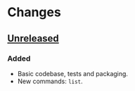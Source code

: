 # Changes

## [Unreleased]
### Added
- Basic codebase, tests and packaging.
- New commands: `list`.

[Unreleased]: https://github.com/wirehaiku/Sunse/tree/main
[v0.1.0]:     https://github.com/wirehaiku/Sunse/tree/v0.1.0

